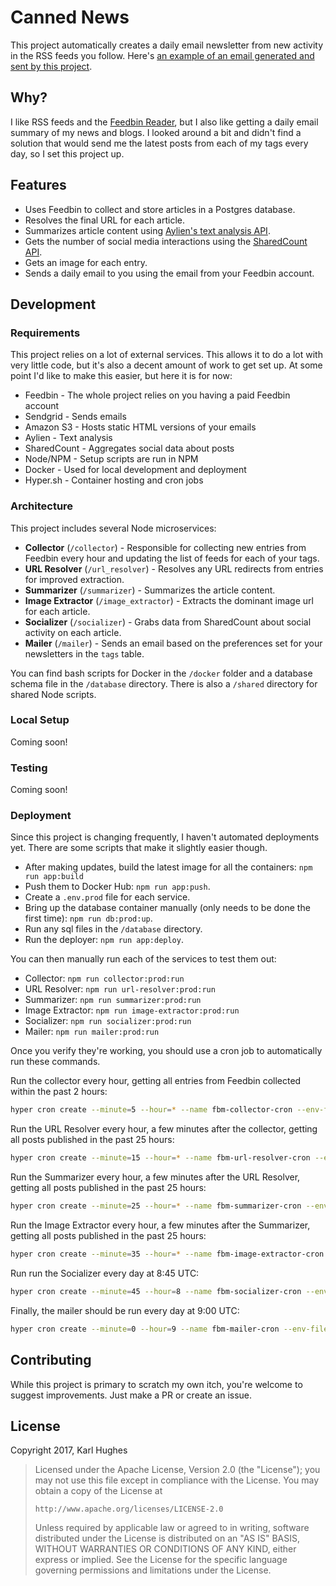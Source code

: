 # Canned News

This project automatically creates a daily email newsletter from new activity in the RSS feeds you follow. Here's [an example of an email generated and sent by this project](https://archive.canned.news/emails/ryaoL8k9-.html).

## Why?

I like RSS feeds and the [Feedbin Reader](https://feedbin.com/), but I also like getting a daily email summary of my news and blogs. I looked around a bit and didn't find a solution that would send me the latest posts from each of my tags every day, so I set this project up.

## Features

- Uses Feedbin to collect and store articles in a Postgres database.
- Resolves the final URL for each article.
- Summarizes article content using [Aylien's text analysis API](https://developer.aylien.com/).
- Gets the number of social media interactions using the [SharedCount API](https://www.sharedcount.com/).
- Gets an image for each entry.
- Sends a daily email to you using the email from your Feedbin account.

## Development

### Requirements

This project relies on a lot of external services. This allows it to do a lot with very little code, but it's also a decent amount of work to get set up. At some point I'd like to make this easier, but here it is for now:

- Feedbin - The whole project relies on you having a paid Feedbin account
- Sendgrid - Sends emails
- Amazon S3 - Hosts static HTML versions of your emails
- Aylien - Text analysis
- SharedCount - Aggregates social data about posts
- Node/NPM - Setup scripts are run in NPM
- Docker - Used for local development and deployment
- Hyper.sh - Container hosting and cron jobs

### Architecture

This project includes several Node microservices:

- **Collector** (`/collector`) - Responsible for collecting new entries from Feedbin every hour and updating the list of feeds for each of your tags.
- **URL Resolver** (`/url_resolver`) - Resolves any URL redirects from entries for improved extraction.
- **Summarizer** (`/summarizer`) - Summarizes the article content.
- **Image Extractor** (`/image_extractor`) - Extracts the dominant image url for each article.
- **Socializer** (`/socializer`) - Grabs data from SharedCount about social activity on each article.
- **Mailer** (`/mailer`) - Sends an email based on the preferences set for your newsletters in the `tags` table.

You can find bash scripts for Docker in the `/docker` folder and a database schema file in the `/database` directory. There is also a `/shared` directory for shared Node scripts.

### Local Setup

Coming soon!

### Testing

Coming soon!

### Deployment

Since this project is changing frequently, I haven't automated deployments yet. There are some scripts that make it slightly easier though.

- After making updates, build the latest image for all the containers: `npm run app:build`
- Push them to Docker Hub: `npm run app:push`.
- Create a `.env.prod` file for each service.
- Bring up the database container manually (only needs to be done the first time): `npm run db:prod:up`.
- Run any sql files in the `/database` directory.
- Run the deployer: `npm run app:deploy`.

You can then manually run each of the services to test them out:

- Collector: `npm run collector:prod:run`
- URL Resolver: `npm run url-resolver:prod:run`
- Summarizer: `npm run summarizer:prod:run`
- Image Extractor: `npm run image-extractor:prod:run`
- Socializer: `npm run socializer:prod:run`
- Mailer: `npm run mailer:prod:run`

Once you verify they're working, you should use a cron job to automatically run these commands.

Run the collector every hour, getting all entries from Feedbin collected within the past 2 hours:

```bash
hyper cron create --minute=5 --hour=* --name fbm-collector-cron --env-file $(pwd)/collector/.env.prod --link fbm-postgres-1:postgres karllhughes/fbm-collector
```

Run the URL Resolver every hour, a few minutes after the collector, getting all posts published in the past 25 hours:

```bash
hyper cron create --minute=15 --hour=* --name fbm-url-resolver-cron --env-file $(pwd)/url_resolver/.env.prod --link fbm-postgres-1:postgres karllhughes/fbm-url-resolver
```

Run the Summarizer every hour, a few minutes after the URL Resolver, getting all posts published in the past 25 hours:

```bash
hyper cron create --minute=25 --hour=* --name fbm-summarizer-cron --env-file $(pwd)/summarizer/.env.prod --link fbm-postgres-1:postgres karllhughes/fbm-summarizer
```

Run the Image Extractor every hour, a few minutes after the Summarizer, getting all posts published in the past 25 hours:

```bash
hyper cron create --minute=35 --hour=* --name fbm-image-extractor-cron --env-file $(pwd)/image_extractor/.env.prod --link fbm-postgres-1:postgres karllhughes/fbm-image-extractor
```

Run run the Socializer every day at 8:45 UTC:

```bash
hyper cron create --minute=45 --hour=8 --name fbm-socializer-cron --env-file $(pwd)/socializer/.env.prod --link fbm-postgres-1:postgres karllhughes/fbm-socializer
```

Finally, the mailer should be run every day at 9:00 UTC:

```bash
hyper cron create --minute=0 --hour=9 --name fbm-mailer-cron --env-file $(pwd)/mailer/.env.prod --link fbm-postgres-1:postgres karllhughes/fbm-mailer
```

## Contributing

While this project is primary to scratch my own itch, you're welcome to suggest improvements. Just make a PR or create an issue.

## License

Copyright 2017, Karl Hughes

>   Licensed under the Apache License, Version 2.0 (the "License");
>   you may not use this file except in compliance with the License.
>   You may obtain a copy of the License at
>
>     http://www.apache.org/licenses/LICENSE-2.0
>
>   Unless required by applicable law or agreed to in writing, software
>   distributed under the License is distributed on an "AS IS" BASIS,
>   WITHOUT WARRANTIES OR CONDITIONS OF ANY KIND, either express or implied.
>   See the License for the specific language governing permissions and
>   limitations under the License.
